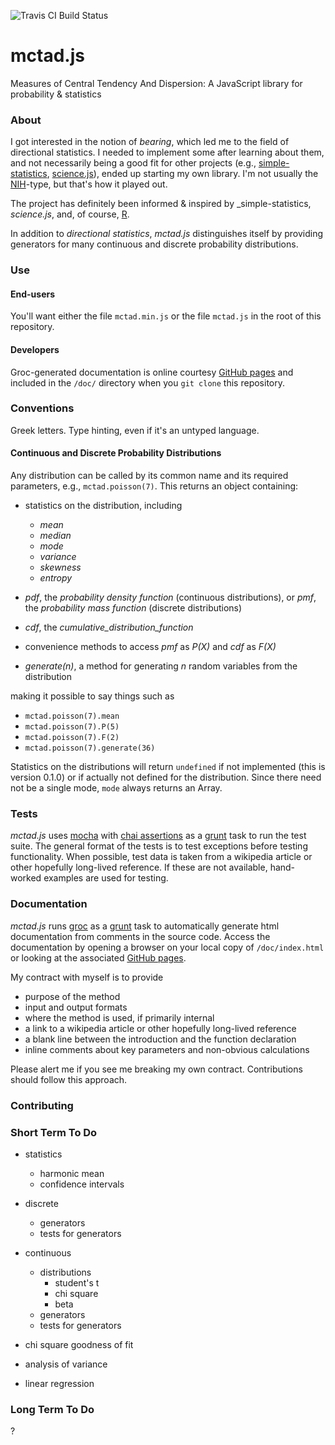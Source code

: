 ![Travis CI Build Status](https://travis-ci.org/erictheise/mctad.js.svg?branch=master)

mctad.js
========

Measures of Central Tendency And Dispersion: A JavaScript library for probability &amp; statistics

### About

I got interested in the notion of _bearing_, which led me to the field of directional statistics. I needed to implement
some  after learning about them, and not necessarily being a good fit for other projects (e.g.,
[simple-statistics](https://github.com/tmcw/simple-statistics),
[science.js](https://github.com/jasondavies/science.js)), ended up starting my own library. I'm not usually the
[NIH](http://en.wikipedia.org/wiki/Not_invented_here)-type, but that's how it played out.

The project has definitely been informed & inspired by _simple-statistics, _science.js_, and, of course,
[R](http://www.r-project.org/).

In addition to _directional statistics_, _mctad.js_ distinguishes itself by providing generators for many continuous and
discrete probability distributions.

### Use

#### End-users

You'll want either the file `mctad.min.js` or the file `mctad.js` in the root of this repository.

#### Developers


Groc-generated documentation is online courtesy [GitHub pages](http://erictheise.github.io/mctad.js/) and included in
the `/doc/` directory when you `git clone` this repository.

### Conventions

Greek letters.
Type hinting, even if it's an untyped language.

#### Continuous and Discrete Probability Distributions

Any distribution can be called by its common name and its required parameters, e.g., `mctad.poisson(7)`. This returns an
object containing:

  * statistics on the distribution, including

    * _mean_
    * _median_
    * _mode_
    * _variance_
    * _skewness_
    * _entropy_
  * _pdf_, the _probability density function_ (continuous distributions), or _pmf_, the _probability mass function_
    (discrete distributions)
  * _cdf_, the _cumulative_distribution_function_
  * convenience methods to access _pmf_ as _P(X)_ and _cdf_ as _F(X)_
  * _generate(n)_, a method for generating _n_ random variables from the distribution

making it possible to say things such as

  * `mctad.poisson(7).mean`
  * `mctad.poisson(7).P(5)`
  * `mctad.poisson(7).F(2)`
  * `mctad.poisson(7).generate(36)`

Statistics on the distributions will return `undefined` if not implemented (this is version 0.1.0) or if actually not
defined for the distribution. Since there need not be a single mode, `mode` always returns an Array.


### Tests
_mctad.js_ uses [mocha]() with [chai assertions]() as a [grunt](http://gruntjs.com/) task to run the test suite. The
general format of the tests is to test exceptions before testing functionality. When possible, test data is taken from a
wikipedia article or other hopefully long-lived reference. If these are not available, hand-worked examples are used for
testing.


### Documentation
_mctad.js_ runs [groc](http://nevir.github.io/groc/) as a [grunt](http://gruntjs.com/) task to automatically generate
html documentation from comments in the source code. Access the documentation by opening a browser on your local copy of
`/doc/index.html` or looking at the associated [GitHub pages](http://erictheise.github.io/mctad.js/).

My contract with myself is to provide

  * purpose of the method
  * input and output formats
  * where the method is used, if primarily internal
  * a link to a wikipedia article or other hopefully long-lived reference
  * a blank line between the introduction and the function declaration
  * inline comments about key parameters and non-obvious calculations

Please alert me if you see me breaking my own contract. Contributions should follow this approach.


### Contributing


### Short Term To Do

* statistics
  * harmonic mean
  * confidence intervals

* discrete
  * generators
  * tests for generators

* continuous
  * distributions
    * student's t
    * chi square
    * beta
  * generators
  * tests for generators

* chi square goodness of fit
* analysis of variance
* linear regression

### Long Term To Do

?

